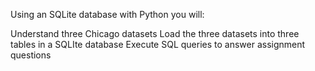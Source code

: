 Using an SQLite database with Python you will:

Understand three Chicago datasets
Load the three datasets into three tables in a SQLIte database
Execute SQL queries to answer assignment questions
